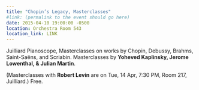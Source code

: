 ```yaml
---
title: "Chopin’s Legacy, Masterclasses"
#link: (permalink to the event should go here)
date: 2015-04-10 19:00:00 -0500
location: Orchestra Room 543
location_link: LINK
---
```


Juilliard Pianoscope, Masterclasses on works by Chopin, Debussy, Brahms, Saint-Saëns, and Scriabin. Masterclasses by **Yoheved Kaplinsky, Jerome Lowenthal, & Julian Martin**.

(Masterclasses with **Robert Levin** are on Tue, 14 Apr, 7:30 PM, Room 217, Juilliard.) Free.
